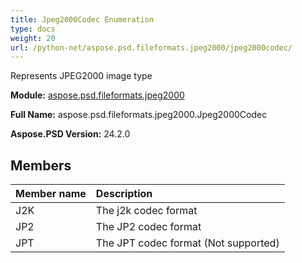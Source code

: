 ```yaml
---
title: Jpeg2000Codec Enumeration
type: docs
weight: 20
url: /python-net/aspose.psd.fileformats.jpeg2000/jpeg2000codec/
---
```


Represents JPEG2000 image type

**Module:** [aspose.psd.fileformats.jpeg2000](/psd/python-net/aspose.psd.fileformats.jpeg2000/)

**Full Name:** aspose.psd.fileformats.jpeg2000.Jpeg2000Codec

**Aspose.PSD Version:** 24.2.0

## **Members**
| **Member name** | **Description** |
| :- | :- |
| J2K | The j2k codec format |
| JP2 | The JP2 codec format |
| JPT | The JPT codec format (Not supported) |
